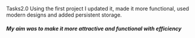 Tasks2.0
Using the first project I updated it, made it more functional, used modern designs and added persistent storage. 
<h5>My aim was to make it more attractive and functional with efficiency</h5>
